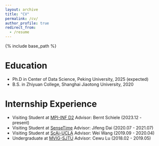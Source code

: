 ```yaml
---
layout: archive
title: "CV"
permalink: /cv/
author_profile: true
redirect_from:
  - /resume
---
```


{% include base_path %}

Education
======
* Ph.D in Center of Data Science, Peking University, 2025 (expected)
* B.S. in Zhiyuan College, Shanghai Jiaotong University, 2020

Internship Experience
======
* Visiting Student at [MPI-INF D2](https://www.mpi-inf.mpg.de/departments/computer-vision-and-machine-learning) Advisor: Bernt Schiele (2023.12 - present)
* Visiting Student at [SenseTime](https://www.sensetime.com/en) Advisor: Jifeng Dai (2020.07 - 2021.07)
* Visiting Student at [ScAi-UCLA](https://scai.cs.ucla.edu/) Advisor: Wei Wang (2019.09 - 2020.04)
* Undergraduate at [MVIG-SJTU](https://www.mvig.org/) Advisor: Cewu Lu (2018.02 - 2019.05)

